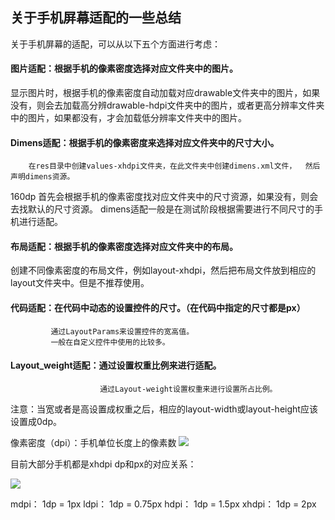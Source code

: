 ## 关于手机屏幕适配的一些总结
关于手机屏幕的适配，可以从以下五个方面进行考虑：

#### 图片适配：根据手机的像素密度选择对应文件夹中的图片。
显示图片时，根据手机的像素密度自动加载对应drawable文件夹中的图片，如果没有，则会去加载高分辨drawable-hdpi文件夹中的图片，或者更高分辨率文件夹中的图片，如果都没有，才会加载低分辨率文件夹中的图片。

#### Dimens适配：根据手机的像素密度来选择对应文件夹中的尺寸大小。
		在res目录中创建values-xhdpi文件夹，在此文件夹中创建dimens.xml文件，	然后声明dimens资源。
<resourcese>
	               <dimen name=“text_width”>160dp</dimen>
</resourcese> 
首先会根据手机的像素密度找对应文件夹中的尺寸资源，如果没有，则会去找默认的尺寸资源。
dimens适配一般是在测试阶段根据需要进行不同尺寸的手机进行适配。

#### 布局适配：根据手机的像素密度选择对应文件夹中的布局。
创建不同像素密度的布局文件，例如layout-xhdpi，然后把布局文件放到相应的layout文件夹中。但是不推荐使用。


#### 代码适配：在代码中动态的设置控件的尺寸。（在代码中指定的尺寸都是px）
			 通过LayoutParams来设置控件的宽高值。
		     一般在自定义控件中使用的比较多。 


#### Layout_weight适配：通过设置权重比例来进行适配。
						通过Layout-weight设置权重来进行设置所占比例。
注意：当宽或者是高设置成权重之后，相应的layout-width或layout-height应该设置成0dp。

像素密度（dpi）：手机单位长度上的像素数
![](https://github.com/WebberCao/DevelopmentNotes/blob/master/images/hdpi.png)

目前大部分手机都是xhdpi
dp和px的对应关系：

![](https://github.com/WebberCao/DevelopmentNotes/blob/master/images/suofangyinzi.png)

mdpi：  1dp = 1px
ldpi：  1dp = 0.75px
hdpi：  1dp = 1.5px
xhdpi： 1dp = 2px

